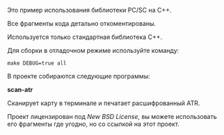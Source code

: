 Это пример использования библиотеки PC/SC на C++.

Все фрагменты кода детально откоментированы.

Используется только стандартная библиотека C++.

Для сборки в отладочном режиме используйте команду:

    make DEBUG=true all

В проекте собираются следующие программы:

**scan-atr**

Сканирует карту в терминале и печатает расшифрованный ATR.



Проект лицензирован под *New BSD License*, вы можете использовать его фрагменты
где угодно, но со ссылкой на этот проект.